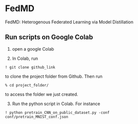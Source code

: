 # FedMD
FedMD: Heterogenous Federated Learning via Model Distillation

## Run scripts on Google Colab

1. open a google Colab

2. In Colab, run 
```
! git clone github_link
```
to clone the project folder from Github. Then run 
```
% cd project_folder/
```
to access the folder we just created. 

3. Run the python script in Colab. For instance
```
! python pretrain_CNN_on_public_dataset.py -conf conf/pretrain_MNIST_conf.json
```